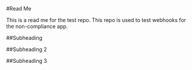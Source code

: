 #Read Me

This is a read me for the test repo. 
This repo is used to test webhooks for the non-compliance app.

##Subheading

##Subheading 2

##Subheading 3